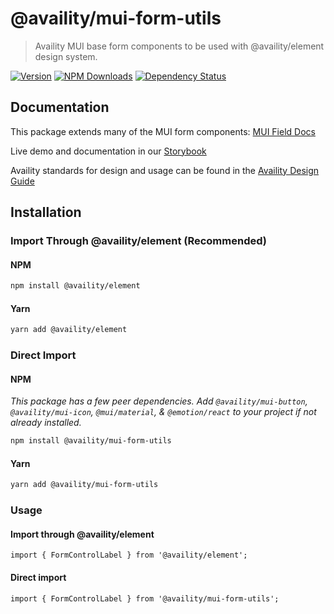 # @availity/mui-form-utils

> Availity MUI base form components to be used with @availity/element design system.

[![Version](https://img.shields.io/npm/v/@availity/mui-form-utils.svg?style=for-the-badge)](https://www.npmjs.com/package/@availity/mui-form-utils)
[![NPM Downloads](https://img.shields.io/npm/dt/@availity/mui-form-utils.svg?style=for-the-badge)](https://www.npmjs.com/package/@availity/mui-form-utils)
[![Dependency Status](https://img.shields.io/librariesio/release/npm/@availity/mui-form-utils?style=for-the-badge)](https://github.com/Availity/element/blob/main/packages/mui-form-utils/package.json)

## Documentation

This package extends many of the MUI form components: [MUI Field Docs](https://mui.com/material-ui/react-text-field/)

Live demo and documentation in our [Storybook](https://availity.github.io/element/?path=/docs/form-components-form-utils-introduction--docs)

Availity standards for design and usage can be found in the [Availity Design Guide](https://zeroheight.com/2e36e50c7)

## Installation

### Import Through @availity/element (Recommended)

#### NPM

```bash
npm install @availity/element
```

#### Yarn

```bash
yarn add @availity/element
```

### Direct Import

#### NPM

_This package has a few peer dependencies. Add `@availity/mui-button`, `@availity/mui-icon`, `@mui/material`, & `@emotion/react` to your project if not already installed._

```bash
npm install @availity/mui-form-utils
```

#### Yarn

```bash
yarn add @availity/mui-form-utils
```

### Usage

#### Import through @availity/element

```tsx
import { FormControlLabel } from '@availity/element';
```

#### Direct import

```tsx
import { FormControlLabel } from '@availity/mui-form-utils';
```
